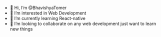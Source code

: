 - 👋 Hi, I’m @BhavishyaTomer
- 👀 I’m interested in Web Development
- 🌱 I’m currently learning React-native
- 💞️ I’m looking to collaborate on any web development just want to learn new things




